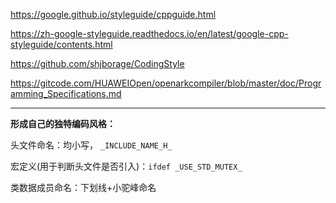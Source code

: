 
https://google.github.io/styleguide/cppguide.html

https://zh-google-styleguide.readthedocs.io/en/latest/google-cpp-styleguide/contents.html

https://github.com/shjborage/CodingStyle

https://gitcode.com/HUAWEIOpen/openarkcompiler/blob/master/doc/Programming_Specifications.md

---
**形成自己的独特编码风格：**

头文件命名：均小写， `_INCLUDE_NAME_H_`

宏定义(用于判断头文件是否引入)：`ifdef _USE_STD_MUTEX_`

类数据成员命名：下划线+小驼峰命名

